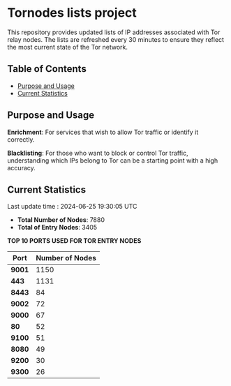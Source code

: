 # Tornodes lists project

This repository provides updated lists of IP addresses associated with Tor relay nodes. The lists are refreshed every 30 minutes to ensure they reflect the most current state of the Tor network.

## Table of Contents

- [Purpose and Usage](#purpose-and-usage)
- [Current Statistics](#current-statistics)


## Purpose and Usage

**Enrichment**: For services that wish to allow Tor traffic or identify it correctly.

**Blacklisting**: For those who want to block or control Tor traffic, understanding which IPs belong to Tor can be a starting point with a high accuracy.

## Current Statistics

Last update time : 2024-06-25 19:30:05 UTC

- **Total Number of Nodes**: 7880
- **Total of Entry Nodes**: 3405

**TOP 10 PORTS USED FOR TOR ENTRY NODES**

| **Port** | **Number of Nodes** |
|------|-----------------|
| **9001**   | 1150  |
| **443**   | 1131  |
| **8443**   | 84  |
| **9002**   | 72  |
| **9000**   | 67  |
| **80**   | 52  |
| **9100**   | 51  |
| **8080**   | 49  |
| **9200**   | 30  |
| **9300**   | 26  |

